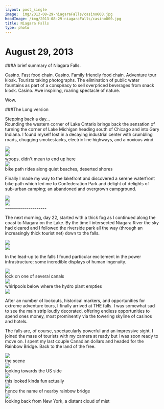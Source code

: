 ```yaml
---
layout: post_single
image: 	img/2013-08-29-niagaraFalls/casino600.jpg
headImage: /img/2013-08-29-niagaraFalls/casino800.jpg
title: Niagara Falls
type: photo
---
```


August 29, 2013
=================

###A brief summary of Niagara Falls.

Casino. Fast food chain. Casino. Family friendly food chain. Adventure tour kiosk. Tourists 
taking photographs. The elimination of public water fountains as part of a conspiracy to 
sell overpriced beverages from snack kiosk. Casino. Awe inspiring, roaring spectacle of nature.

Wow.

###The Long version

Stepping back a day...<br>
Rounding the western corner of Lake Ontario brings back the sensation of turning the corner of 
Lake Michigan heading south of Chicago and into Gary Indiana. I found myself lost in a decaying 
industrial center with crumbling roads, chugging smokestacks, electric line highways, and a noxious wind.  

<div class="img">
	<img src="/img/2013-08-29-niagaraFalls/factoryTown.jpg"/>
	<div class="caption"></div>
</div>

<div class="img">
	<img src="/img/2013-08-29-niagaraFalls/highway.jpg"/>
	<div class="caption">woops. didn't mean to end up here</div>
</div>

<div class="img">
	<img src="/img/2013-08-29-niagaraFalls/ontarioLake.jpg"/>
	<div class="caption">bike path rides along quiet beaches, deserted shores</div>
</div>

Finally I made my way to the lakefront and discovered a serene waterfront bike path which led me 
to Confederation Park and delight of delights of sub-urban camping; an abandoned and 
overgrown campground. 

<div class="img">
	<img src="/img/2013-08-29-niagaraFalls/site44.jpg"/>
	<div class="caption"></div>
</div>

<div class="img">
	<img src="/img/2013-08-29-niagaraFalls/abandonedCamp.jpg"/>
	<div class="caption"></div>
</div>

<div class="divider">---------------------</div>

The next morning, day 22, started with a thick fog as I continued along the coast to Niagara on the 
Lake. By the time I intersected Niagara River the sky had cleared and I followed the riverside 
park all the way (through an increasingly thick tourist net) down to the falls.

<div class="img">
	<img src="/img/2013-08-29-niagaraFalls/drearyDock.jpg"/>
	<div class="caption"></div>
</div>

<div class="img">
	<img src="/img/2013-08-29-niagaraFalls/foggyBridge.jpg"/>
	<div class="caption"></div>
</div>

In the lead-up to the falls I found particular excitement in the power infrastructure; some incredible
displays of human ingenuity.

<div class="img">
	<img src="/img/2013-08-29-niagaraFalls/aLock.jpg"/>
	<div class="caption">lock on one of several canals</div>
</div>
<div class="img">
	<img src="/img/2013-08-29-niagaraFalls/niagaraPower2.jpg"/>
	<div class="caption">whirlpools below where the hydro plant empties</div>
</div>
<div class="img">
	<img src="/img/2013-08-29-niagaraFalls/niagaraPower.jpg"/>
	<div class="caption"></div>
</div>

After an number of lookouts, historical markers, and opportunities for extreme adventure tours, 
I finally arrived at THE falls. I was somewhat sad to see the main strip loudly decorated, 
offering endless opportunities to spend ones money, most prominently via the towering skyline 
of casinos and hotels. 

The falls are, of course, spectacularly powerful and an impressive sight. I joined the mass of 
tourists with my camera at ready but I was soon ready to move on. I spent my last couple 
Canadian dollars and headed for the Rainbow Bridge. Back to the land of the free. 

<div class="img">
	<img src="/img/2013-08-29-niagaraFalls/fallsTowers.jpg"/>
	<div class="caption">the scene</div>
</div>
<div class="img">
	<img src="/img/2013-08-29-niagaraFalls/niagaraUS.jpg"/>
	<div class="caption">looking towards the US side</div>
</div>
<div class="img">
	<img src="/img/2013-08-29-niagaraFalls/downInTheMist.jpg"/>
	<div class="caption">this looked kinda fun actually</div>
</div>
<div class="img">
	<img src="/img/2013-08-29-niagaraFalls/rainbowEdge.jpg"/>
	<div class="caption">hence the name of nearby rainbow bridge</div>
</div>
<div class="img">
	<img src="/img/2013-08-29-niagaraFalls/distantMist.jpg"/>
	<div class="caption">looking back from New York, a distant cloud of mist</div>
</div>




